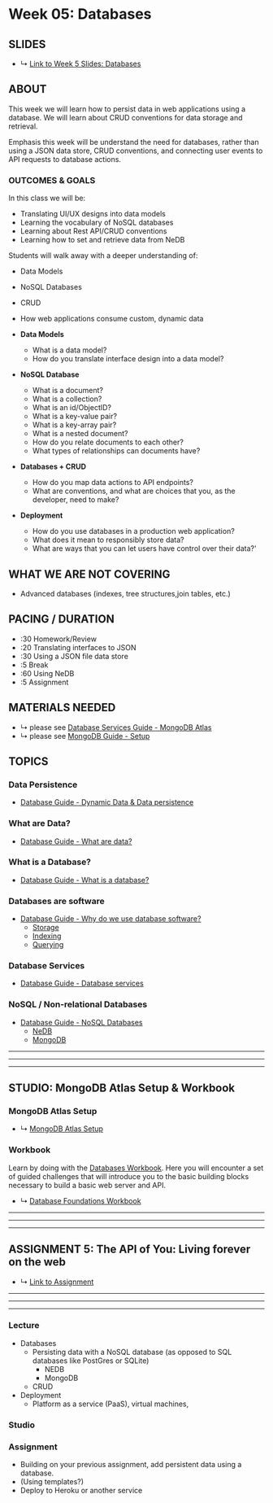 # Week 05: Databases

## SLIDES
* ↳ [Link to Week 5 Slides: Databases](#)

## ABOUT

This week we will learn how to persist data in web applications using a database. We will learn about CRUD conventions for data storage and retrieval.

Emphasis this week will be understand the need for databases, rather than using a JSON data store, CRUD conventions, and connecting user events to API requests to database actions. 

### OUTCOMES & GOALS

In this class we will be:
* Translating UI/UX designs into data models
* Learning the vocabulary of NoSQL databases
* Learning about Rest API/CRUD conventions
* Learning how to set and retrieve data from NeDB

Students will walk away with a deeper understanding of:
* Data Models
* NoSQL Databases
* CRUD
* How web applications consume custom, dynamic data

* **Data Models**
  * What is a data model?
  * How do you translate interface design into a data model?
* **NoSQL Database**
  * What is a document?
  * What is a collection?
  * What is an id/ObjectID?
  * What is a key-value pair?
  * What is a key-array pair?
  * What is a nested document?
  * How do you relate documents to each other?
  * What types of relationships can documents have?
* **Databases + CRUD**
  * How do you map data actions to API endpoints?
  * What are conventions, and what are choices that you, as the developer, need to make?
* **Deployment**
  * How do you use databases in a production web application?
  * What does it mean to responsibly store data?
  * What are ways that you can let users have control over their data?'

<!-- 
- Why do we need databases?
- What are the different types of databases?
- How is the data in databases structured?
- In a document-based NoSQL database, what is a
  - document?
  - id? ObjectID? unique id?
  - schema?
  - collection?
- What does it mean to responsibly store data?
- What are ways that you can let users have control over their data?
 -->

## WHAT WE ARE NOT COVERING
- Advanced databases (indexes, tree structures,join tables, etc.)

## PACING / DURATION
* :30 Homework/Review
* :20 Translating interfaces to JSON
* :30 Using a JSON file data store
* :5 Break
* :60 Using NeDB
* :5 Assignment

## MATERIALS NEEDED

* ↳ please see [Database Services Guide - MongoDB Atlas](../guides/database-services-guide.md)
* ↳ please see [MongoDB Guide - Setup](../guides/mongodb-guide.md)


## TOPICS

### Data Persistence
* [Database Guide - Dynamic Data & Data persistence](../guides/databases-guide.md#dynamic-data--data-persistence)

### What are Data?
* [Database Guide - What are data?](../guides/databases-guide.md#what-are-data)

### What is a Database?
* [Database Guide - What is a database?](../guides/databases-guide.md#what-is-a-database)

### Databases are software
* [Database Guide - Why do we use database software?](../guides/databases-guide.md#why-do-we-use-database-software)
  - [Storage](../guides/databases-guide.md#storage)
  - [Indexing](../guides/databases-guide.md#indexing)
  - [Querying](../guides/databases-guide.md#querying)

### Database Services
* [Database Guide - Database services](../guides/databases-guide.md#database-services)

### NoSQL / Non-relational Databases
* [Database Guide - NoSQL Databases](../guides/databases-guide.md#nosql-databases)
  - [NeDB](../guides/databases-guide.md#nedb)
  - [MongoDB](../guides/databases-guide.md#mongodb)


***
***
***

## STUDIO: MongoDB Atlas Setup & Workbook

### MongoDB Atlas Setup

* ↳ [MongoDB Atlas Setup](../guides/database-services-guide.md#mongodb-atlas)

### Workbook
Learn by doing with the [Databases Workbook](https://github.com/muji786/spring2024-dynamic-web-development/databases-workbook). Here you will encounter a set of guided challenges that will introduce you to the basic building blocks necessary to build a basic web server and API. 

* ↳ [Database Foundations Workbook](https://github.com/muji786/spring2024-dynamic-web-development/databases-workbook)

***
***
***

## ASSIGNMENT 5: The API of You: Living forever on the web 

* ↳ [Link to Assignment](../assignments/05_assignment.md)

***
***
***


<!--
via:
* https://github.com/ITPNYU/ICM-2019-Code/blob/master/weeks/01_intro.md
* https://github.com/eyebeam/curriculum/blob/master/TEMPLATE.md
-->
 
### Lecture
* Databases
  * Persisting data with a NoSQL database (as opposed to SQL databases like PostGres or SQLite)
    * NEDB
    * MongoDB
  * CRUD
* Deployment
  * Platform as a service (PaaS), virtual machines, 

### Studio
### Assignment
* Building on your previous assignment, add persistent data using a database.
* (Using templates?)
* Deploy to Heroku or another service
